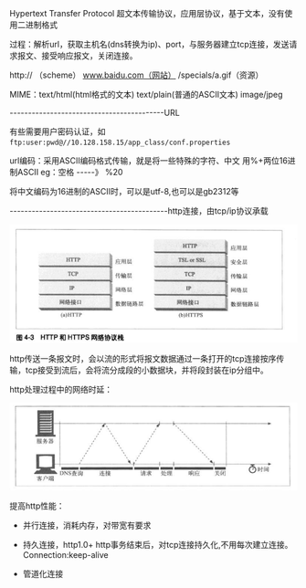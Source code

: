 Hypertext Transfer Protocol   超文本传输协议，应用层协议，基于文本，没有使用二进制格式

过程：解析url，获取主机名\(dns转换为ip\)、port，与服务器建立tcp连接，发送请求报文、接受响应报文，关闭连接。

http:// （scheme）      www.baidu.com（网站）      /specials/a.gif（资源）

MIME：text/html\(html格式的文本\)   text/plain\(普通的ASCII文本\)  image/jpeg

------------------------------------------URL

有些需要用户密码认证，如`ftp:user:pwd@//10.128.158.15/app_class/conf.properties`

url编码：采用ASCII编码格式传输，就是将一些特殊的字符、中文  用%+两位16进制ASCII        eg：空格   -----》  %20

将中文编码为16进制的ASCII时，可以是utf-8,也可以是gb2312等

-------------------------------------------http连接，由tcp/ip协议承载

![](/assets/https.PNG)

http传送一条报文时，会以流的形式将报文数据通过一条打开的tcp连接按序传输，tcp接受到流后，会将流分成段的小数据块，并将段封装在ip分组中。

http处理过程中的网络时延：

![](/assets/http时延.PNG)

提高http性能：
+ 并行连接，消耗内存，对带宽有要求
+ 持久连接，http1.0+ http事务结束后，对tcp连接持久化,不用每次建立连接。
Connection:keep-alive
    
+ 管道化连接



